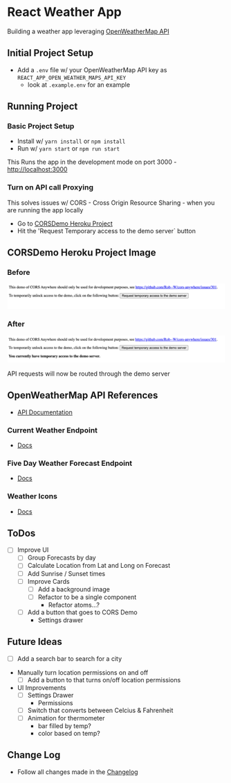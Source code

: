 # React Weather App

Building a weather app leveraging [OpenWeatherMap API](https://openweathermap.org/api)

## Initial Project Setup

- Add a `.env` file w/ your OpenWeatherMap API key as `REACT_APP_OPEN_WEATHER_MAPS_API_KEY`
  - look at `.example.env` for an example

## Running Project

  ### Basic Project Setup
  - Install w/ `yarn install` or `npm install`
  - Run w/ `yarn start` or `npm run start`

  This Runs the app in the development mode on port 3000 - [http://localhost:3000](http://localhost:3000)

  ### Turn on API call Proxying
  This solves issues w/ CORS - Cross Origin Resource Sharing - when you are running the app locally
  - Go to [CORSDemo Heroku Project](https://cors-anywhere.herokuapp.com/corsdemo)
  - Hit the 'Request Temporary access to the demo server` button

  ## CORSDemo Heroku Project Image

  ### Before
  ![image](./cors_docs_before.png)
  ### After
  ![image](./cors_docs_after.png)

  API requests will now be routed through the demo server

## OpenWeatherMap API References
  - [API Documentation](https://openweathermap.org/api)

  ### Current Weather Endpoint
  - [Docs](https://openweathermap.org/current)

  ### Five Day Weather Forecast Endpoint
  - [Docs](https://openweathermap.org/forecast5)

  ### Weather Icons
  - [Docs](https://openweathermap.org/weather-conditions)

## ToDos
- [ ] Improve UI
  - [ ] Group Forecasts by day
  - [ ] Calculate Location from Lat and Long on Forecast
  - [ ] Add Sunrise / Sunset times
  - [ ] Improve Cards
    - [ ] Add a background image
    - [ ] Refactor to be a single component
      - Refactor atoms...?
  - [ ] Add a button that goes to CORS Demo
    - Settings drawer 

## Future Ideas
- [ ] Add a search bar to search for a city
- Manually turn location permissions on and off
  - [ ] Add a button to that turns on/off location permissions
- UI Improvements
  - [ ] Settings Drawer
    - Permissions
  - [ ] Switch that converts between Celcius & Fahrenheit
  - [ ] Animation for thermometer
    - bar filled by temp?
    - color based on temp?

## Change Log
- Follow all changes made in the [Changelog](./CHANGELOG.md)
